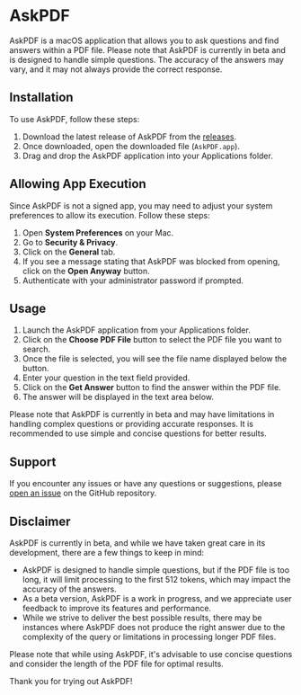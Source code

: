 # AskPDF

AskPDF is a macOS application that allows you to ask questions and find answers within a PDF file. Please note that AskPDF is currently in beta and is designed to handle simple questions. The accuracy of the answers may vary, and it may not always provide the correct response.

## Installation

To use AskPDF, follow these steps:

1. Download the latest release of AskPDF from the [releases](https://github.com/swaminathan103/AskPDF/releases/).
2. Once downloaded, open the downloaded file (`AskPDF.app`).
3. Drag and drop the AskPDF application into your Applications folder.

## Allowing App Execution

Since AskPDF is not a signed app, you may need to adjust your system preferences to allow its execution. Follow these steps:

1. Open **System Preferences** on your Mac.
2. Go to **Security & Privacy**.
3. Click on the **General** tab.
4. If you see a message stating that AskPDF was blocked from opening, click on the **Open Anyway** button.
5. Authenticate with your administrator password if prompted.

## Usage

1. Launch the AskPDF application from your Applications folder.
2. Click on the **Choose PDF File** button to select the PDF file you want to search.
3. Once the file is selected, you will see the file name displayed below the button.
4. Enter your question in the text field provided.
5. Click on the **Get Answer** button to find the answer within the PDF file.
6. The answer will be displayed in the text area below.

Please note that AskPDF is currently in beta and may have limitations in handling complex questions or providing accurate responses. It is recommended to use simple and concise questions for better results.

## Support

If you encounter any issues or have any questions or suggestions, please [open an issue](https://github.com/swaminathan103/AskPDF/issues) on the GitHub repository.

## Disclaimer

AskPDF is currently in beta, and while we have taken great care in its development, there are a few things to keep in mind:

- AskPDF is designed to handle simple questions, but if the PDF file is too long, it will limit processing to the first 512 tokens, which may impact the accuracy of the answers.
- As a beta version, AskPDF is a work in progress, and we appreciate user feedback to improve its features and performance.
- While we strive to deliver the best possible results, there may be instances where AskPDF does not produce the right answer due to the complexity of the query or limitations in processing longer PDF files.

Please note that while using AskPDF, it's advisable to use concise questions and consider the length of the PDF file for optimal results.

Thank you for trying out AskPDF!


